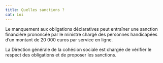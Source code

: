 ```yaml
---
title: Quelles sanctions ?
cat: Loi
---
```


Le manquement aux obligations déclaratives peut entraîner une sanction financière prononcée par le ministre chargé des personnes handicapées d’un montant de 20 000 euros par service en ligne.

La Direction générale de la cohésion sociale est chargée de vérifier le respect des obligations et de proposer les sanctions.

